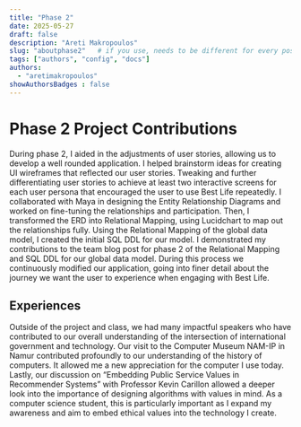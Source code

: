 ```yaml
---
title: "Phase 2"
date: 2025-05-27
draft: false
description: "Areti Makropoulos"
slug: "aboutphase2"   # if you use, needs to be different for every post
tags: ["authors", "config", "docs"]
authors:
  - "aretimakropoulos"
showAuthorsBadges : false
---
```


# Phase 2 Project Contributions

During phase 2, I aided in the adjustments of user stories, allowing us to develop a well rounded application. I helped brainstorm ideas for creating UI wireframes that reflected our user stories. Tweaking and further differentiating user stories to achieve at least two interactive screens for each user persona that encouraged the user to use Best Life repeatedly. I collaborated with Maya in designing the Entity Relationship Diagrams and worked on fine-tuning the relationships and participation. Then, I transformed the ERD into Relational Mapping, using Lucidchart to map out the relationships fully. Using the Relational Mapping of the global data model, I created the initial SQL DDL for our model. I demonstrated my contributions to the team blog post for phase 2 of the Relational Mapping and SQL DDL for our global data model. During this process we continuously modified our application, going into finer detail about the journey we want the user to experience when engaging with Best Life.


## Experiences

Outside of the project and class, we had many impactful speakers who have contributed to our overall understanding of the intersection of international government and technology. Our visit to the Computer Museum NAM-IP in Namur contributed profoundly to our understanding of the history of computers. It allowed me a new appreciation for the computer I use today. Lastly, our discussion on “Embedding Public Service Values in Recommender Systems” with Professor Kevin Carillon allowed a deeper look into the importance of designing algorithms with values in mind. As a computer science student, this is particularly important as I expand my awareness and aim to embed ethical values into the technology I create.
